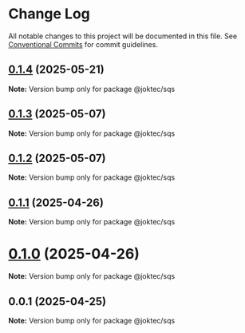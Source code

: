 # Change Log

All notable changes to this project will be documented in this file.
See [Conventional Commits](https://conventionalcommits.org) for commit guidelines.

## [0.1.4](https://github.com/joktec/joktec-monorepo/compare/@joktec/sqs@0.1.3...@joktec/sqs@0.1.4) (2025-05-21)

**Note:** Version bump only for package @joktec/sqs





## [0.1.3](https://github.com/joktec/joktec-monorepo/compare/@joktec/sqs@0.1.2...@joktec/sqs@0.1.3) (2025-05-07)

**Note:** Version bump only for package @joktec/sqs





## [0.1.2](https://github.com/joktec/joktec-monorepo/compare/@joktec/sqs@0.1.1...@joktec/sqs@0.1.2) (2025-05-07)

**Note:** Version bump only for package @joktec/sqs





## [0.1.1](https://github.com/joktec/joktec-monorepo/compare/@joktec/sqs@0.1.0...@joktec/sqs@0.1.1) (2025-04-26)

**Note:** Version bump only for package @joktec/sqs





# [0.1.0](https://github.com/joktec/joktec-monorepo/compare/@joktec/sqs@0.0.1...@joktec/sqs@0.1.0) (2025-04-26)

**Note:** Version bump only for package @joktec/sqs





## 0.0.1 (2025-04-25)

**Note:** Version bump only for package @joktec/sqs
